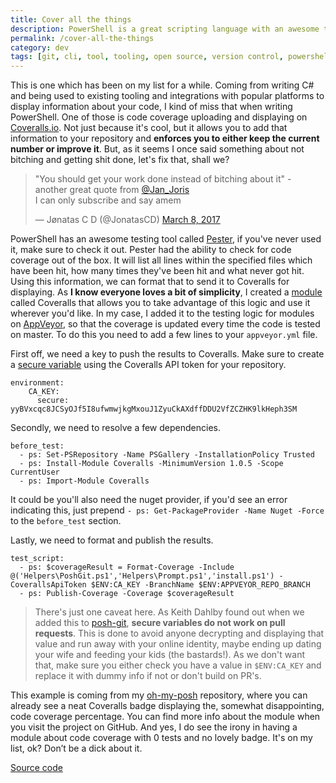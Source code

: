 ```yaml
---
title: Cover all the things
description: PowerShell is a great scripting language with an awesome testing utility called Pester. So how can we show the world exactly how cool we are? By adding code coverage badges to our repos of course!
permalink: /cover-all-the-things
category: dev
tags: [git, cli, tool, tooling, open source, version control, powershell, codecoverage, coverage, coveralls, github, badge, shieldsio, shield, percentage, pester, unittests, testing, tdd, appveyor, ci, buildscript, yml, appveyor.yml]
---
```


This is one which has been on my list for a while. Coming from writing C# and being used to existing tooling and integrations with popular platforms to display information about your code, I kind of miss that when writing PowerShell. One of those is code coverage uploading and displaying on <a href="https://coveralls.io" target="_blank">Coveralls.io</a>. Not just because it's cool, but it allows you to add that information to your repository and **enforces you to either keep the current number or improve it**. But, as it seems I once said something about not bitching and getting shit done, let's fix that, shall we?

<blockquote><p>&quot;You should get your work done instead of bitching about it&quot; - another great quote from <a href="https://twitter.com/Jan_Joris">@Jan_Joris</a> <br>I can only subscribe and say amem</p>&mdash; Jønatas C D (@JonatasCD) <a href="https://twitter.com/JonatasCD/status/839447648901955584">March 8, 2017</a></blockquote>

PowerShell has an awesome testing tool called <a href="https://github.com/pester/Pester" target="_blank">Pester</a>, if you've never used it, make sure to check it out. Pester had the ability to check for code coverage out of the box. It will list all lines within the specified files which have been hit, how many times they've been hit and what never got hit. Using this information, we can format that to send it to Coveralls for displaying. As **I know everyone loves a bit of simplicity**, I created a <a href="https://www.powershellgallery.com/packages/coveralls" target="_blank">module</a> called Coveralls that allows you to take advantage of this logic and use it wherever you'd like. In my case, I added it to the testing logic for modules on <a href="https://www.appveyor.com/" target="_blank">AppVeyor</a>, so that the coverage is updated every time the code is tested on master. To do this you need to add a few lines to your `appveyor.yml` file.

First off, we need a key to push the results to Coveralls. Make sure to create a <a href="https://ci.appveyor.com/tools/encrypt" target="_blank">secure variable</a> using the Coveralls API token for your repository.

    environment:
        CA_KEY:
          secure: yyBVxcqc8JCSyOJf5I8ufwmwjkgMxouJ1ZyuCkAXdffDDU2VfZCZHK9lkHeph3SM

Secondly, we need to resolve a few dependencies.

    before_test:
      - ps: Set-PSRepository -Name PSGallery -InstallationPolicy Trusted
      - ps: Install-Module Coveralls -MinimumVersion 1.0.5 -Scope CurrentUser
      - ps: Import-Module Coveralls

It could be you'll also need the nuget provider, if you'd see an error indicating this, just prepend `- ps: Get-PackageProvider -Name Nuget -Force` to the `before_test` section.

Lastly, we need to format and publish the results.

    test_script:
      - ps: $coverageResult = Format-Coverage -Include @('Helpers\PoshGit.ps1','Helpers\Prompt.ps1','install.ps1') -CoverallsApiToken $ENV:CA_KEY -BranchName $ENV:APPVEYOR_REPO_BRANCH
      - ps: Publish-Coverage -Coverage $coverageResult

> There's just one caveat here. As Keith Dahlby found out when we added this to <a href="https://github.com/dahlbyk/posh-git/pull/461#issuecomment-286946980" target="_blank">posh-git</a>, **secure variables do not work on pull requests**. This is done to avoid anyone decrypting and displaying that value and run away with your online identity, maybe ending up dating your wife and feeding your kids (the bastards!). As we don't want that, make sure you either check you have a value in `$ENV:CA_KEY` and replace it with dummy info if not or don't build on PR's.

This example is coming from my <a href="https://github.com/JanJoris/oh-my-posh" target="_blank">oh-my-posh</a> repository, where you can already see a neat Coveralls badge displaying the, somewhat disappointing, code coverage percentage. You can find more info about the module when you visit the project on GitHub. And yes, I do see the irony in having a module about code coverage with 0 tests and no lovely badge. It's on my list, ok? Don’t be a dick about it.

<a class="github_link" href="https://github.com/JanJoris/coveralls" target="_blank" >Source code</a>